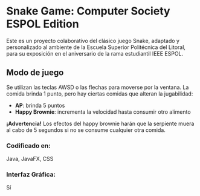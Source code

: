 # Snake Game: Computer Society ESPOL Edition
Este es un proyecto colaborativo del clásico juego Snake, adaptado y personalizado al ambiente de
la Escuela Superior Politécnica del Litoral, para su exposición en el aniversario de la rama estudiantil IEEE ESPOL.
## Modo de juego
Se utilizan las teclas AWSD o las flechas para moverse por la ventana.
La comida brinda 1 punto, pero hay ciertas comidas que alteran la jugabilidad:
- **AP**: brinda 5 puntos
- **Happy Brownie**: incrementa la velocidad hasta consumir otro alimento

**¡Advertencia!** Los efectos del happy brownie harán que la serpiente muera al cabo de 5 segundos si no se consume cualquier otra comida.
### Codificado en:
Java, JavaFX, CSS
### Interfaz Gráfica:
Sí
